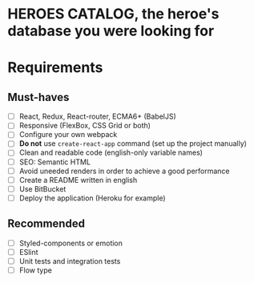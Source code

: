 # HEROES CATALOG, the heroe's database you were looking for

# Requirements

## Must-haves

- [ ] React, Redux, React-router, ECMA6+ (BabelJS)
- [ ] Responsive (FlexBox, CSS Grid or both)
- [ ] Configure your own webpack
- [ ] **Do not** use `create-react-app` command (set up the project manually)
- [ ] Clean and readable code (english-only variable names)
- [ ] SEO: Semantic HTML
- [ ] Avoid uneeded renders in order to achieve a good performance
- [ ] Create a README written in english
- [ ] Use BitBucket
- [ ] Deploy the application (Heroku for example)

## Recommended

- [ ] Styled-components or emotion
- [ ] ESlint
- [ ] Unit tests and integration tests
- [ ] Flow type